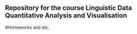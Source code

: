 ## Repository for the course Linguistic Data Quantitative Analysis and Visualisation
#Homeworks and etc.
